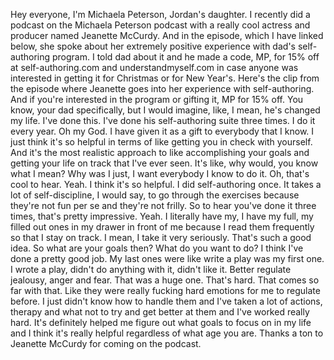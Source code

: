  Hey everyone, I'm Michaela Peterson, Jordan's daughter. I recently did a podcast on the Michaela Peterson podcast with a really cool actress and producer named Jeanette McCurdy. And in the episode, which I have linked below, she spoke about her extremely positive experience with dad's self-authoring program. I told dad about it and he made a code, MP, for 15% off at self-authoring.com and understandmyself.com in case anyone was interested in getting it for Christmas or for New Year's. Here's the clip from the episode where Jeanette goes into her experience with self-authoring. And if you're interested in the program or gifting it, MP for 15% off. You know, your dad specifically, but I would imagine, like, I mean, he's changed my life. I've done this. I've done his self-authoring suite three times. I do it every year. Oh my God. I have given it as a gift to everybody that I know. I just think it's so helpful in terms of like getting you in check with yourself. And it's the most realistic approach to like accomplishing your goals and getting your life on track that I've ever seen. It's like, why would, you know what I mean? Why was I just, I want everybody I know to do it. Oh, that's cool to hear. Yeah. I think it's so helpful. I did self-authoring once. It takes a lot of self-discipline, I would say, to go through the exercises because they're not fun per se and they're not frilly. So to hear you've done it three times, that's pretty impressive. Yeah. I literally have my, I have my full, my filled out ones in my drawer in front of me because I read them frequently so that I stay on track. I mean, I take it very seriously. That's such a good idea. So what are your goals then? What do you want to do? I think I've done a pretty good job. My last ones were like write a play was my first one. I wrote a play, didn't do anything with it, didn't like it. Better regulate jealousy, anger and fear. That was a huge one. That's hard. That comes so far with that. Like they were really fucking hard emotions for me to regulate before. I just didn't know how to handle them and I've taken a lot of actions, therapy and what not to try and get better at them and I've worked really hard. It's definitely helped me figure out what goals to focus on in my life and I think it's really helpful regardless of what age you are. Thanks a ton to Jeanette McCurdy for coming on the podcast.